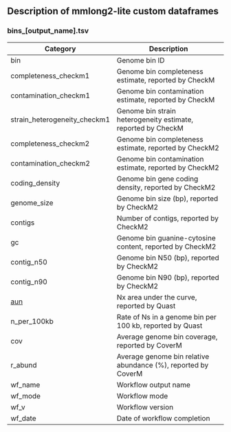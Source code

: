 ## Description of mmlong2-lite custom dataframes

### bins_[output_name].tsv

| Category | Description |
| --- | --- |
| bin | Genome bin ID |
| completeness_checkm1 | Genome bin completeness estimate, reported by CheckM |
| contamination_checkm1 | Genome bin contamination estimate, reported by CheckM |
| strain_heterogeneity_checkm1 | Genome bin strain heterogeneity estimate, reported by CheckM |
| completeness_checkm2 | Genome bin completeness estimate, reported by CheckM2 |
| contamination_checkm2 | Genome bin contamination estimate, reported by CheckM2 |
| coding_density | Genome bin gene coding density, reported by CheckM2 |
| genome_size | Genome bin size (bp), reported by CheckM2 |
| contigs | Number of contigs, reported by CheckM2 |
| gc |  Genome bin guanine-cytosine content, reported by CheckM2 |
| contig_n50 | Genome bin N50 (bp), reported by CheckM2 |
| contig_n90 | Genome bin N90 (bp), reported by CheckM2 |
| [aun](http://lh3.github.io/2020/04/08/a-new-metric-on-assembly-contiguity) | Nx area under the curve, reported by Quast |
| n_per_100kb | Rate of Ns in a genome bin per 100 kb, reported by Quast |
| cov | Average genome bin coverage, reported by CoverM |
| r_abund | Average genome bin relative abundance (%), reported by CoverM  |
| wf_name | Workflow output name |
| wf_mode | Workflow mode |
| wf_v | Workflow version |
| wf_date | Date of workflow completion |

[//]: # (Written by Mantas Sereika)
